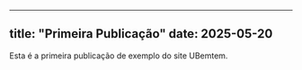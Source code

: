 
---
title: "Primeira Publicação"
date: 2025-05-20
---
Esta é a primeira publicação de exemplo do site UBemtem.
